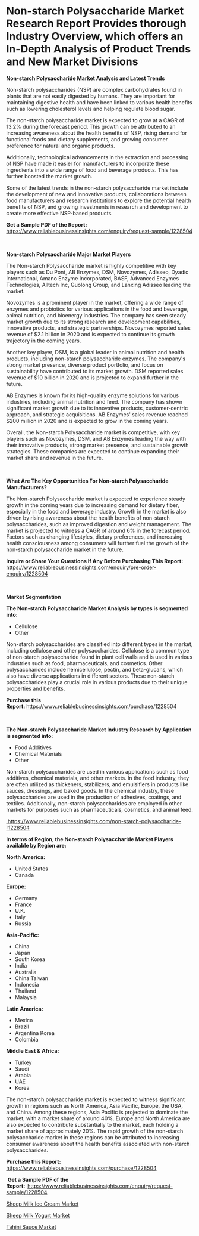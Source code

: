 <p><h1>Non-starch Polysaccharide Market Research Report Provides thorough Industry Overview, which offers an In-Depth Analysis of Product Trends and New Market Divisions</h1></p><p><strong>Non-starch Polysaccharide Market Analysis and Latest Trends</strong></p>
<p><p>Non-starch polysaccharides (NSP) are complex carbohydrates found in plants that are not easily digested by humans. They are important for maintaining digestive health and have been linked to various health benefits such as lowering cholesterol levels and helping regulate blood sugar.</p><p>The non-starch polysaccharide market is expected to grow at a CAGR of 13.2% during the forecast period. This growth can be attributed to an increasing awareness about the health benefits of NSP, rising demand for functional foods and dietary supplements, and growing consumer preference for natural and organic products.</p><p>Additionally, technological advancements in the extraction and processing of NSP have made it easier for manufacturers to incorporate these ingredients into a wide range of food and beverage products. This has further boosted the market growth.</p><p>Some of the latest trends in the non-starch polysaccharide market include the development of new and innovative products, collaborations between food manufacturers and research institutions to explore the potential health benefits of NSP, and growing investments in research and development to create more effective NSP-based products.</p></p>
<p><strong>Get a Sample PDF of the Report:&nbsp;</strong> <a href="https://www.reliablebusinessinsights.com/enquiry/request-sample/1228504">https://www.reliablebusinessinsights.com/enquiry/request-sample/1228504</a></p>
<p>&nbsp;</p>
<p><strong>Non-starch Polysaccharide Major Market Players</strong></p>
<p><p>The Non-starch Polysaccharide market is highly competitive with key players such as Du Pont, AB Enzymes, DSM, Novozymes, Adisseo, Dyadic International, Amano Enzyme Incorporated, BASF, Advanced Enzymes Technologies, Alltech Inc, Guolong Group, and Lanxing Adisseo leading the market. </p><p>Novozymes is a prominent player in the market, offering a wide range of enzymes and probiotics for various applications in the food and beverage, animal nutrition, and bioenergy industries. The company has seen steady market growth due to its strong research and development capabilities, innovative products, and strategic partnerships. Novozymes reported sales revenue of $2.1 billion in 2020 and is expected to continue its growth trajectory in the coming years.</p><p>Another key player, DSM, is a global leader in animal nutrition and health products, including non-starch polysaccharide enzymes. The company's strong market presence, diverse product portfolio, and focus on sustainability have contributed to its market growth. DSM reported sales revenue of $10 billion in 2020 and is projected to expand further in the future.</p><p>AB Enzymes is known for its high-quality enzyme solutions for various industries, including animal nutrition and feed. The company has shown significant market growth due to its innovative products, customer-centric approach, and strategic acquisitions. AB Enzymes' sales revenue reached $200 million in 2020 and is expected to grow in the coming years.</p><p>Overall, the Non-starch Polysaccharide market is competitive, with key players such as Novozymes, DSM, and AB Enzymes leading the way with their innovative products, strong market presence, and sustainable growth strategies. These companies are expected to continue expanding their market share and revenue in the future.</p></p>
<p>&nbsp;</p>
<p><strong>What Are The Key Opportunities For Non-starch Polysaccharide Manufacturers?</strong></p>
<p><p>The Non-starch Polysaccharide market is expected to experience steady growth in the coming years due to increasing demand for dietary fiber, especially in the food and beverage industry. Growth in the market is also driven by rising awareness about the health benefits of non-starch polysaccharides, such as improved digestion and weight management. The market is projected to witness a CAGR of around 6% in the forecast period. Factors such as changing lifestyles, dietary preferences, and increasing health consciousness among consumers will further fuel the growth of the non-starch polysaccharide market in the future.</p></p>
<p><strong>Inquire or Share Your Questions If Any Before Purchasing This Report:</strong> <a href="https://www.reliablebusinessinsights.com/enquiry/pre-order-enquiry/1228504">https://www.reliablebusinessinsights.com/enquiry/pre-order-enquiry/1228504</a></p>
<p>&nbsp;</p>
<p><strong>Market Segmentation</strong></p>
<p><strong>The Non-starch Polysaccharide Market Analysis by types is segmented into:</strong></p>
<p><ul><li>Cellulose</li><li>Other</li></ul></p>
<p><p>Non-starch polysaccharides are classified into different types in the market, including cellulose and other polysaccharides. Cellulose is a common type of non-starch polysaccharide found in plant cell walls and is used in various industries such as food, pharmaceuticals, and cosmetics. Other polysaccharides include hemicellulose, pectin, and beta-glucans, which also have diverse applications in different sectors. These non-starch polysaccharides play a crucial role in various products due to their unique properties and benefits.</p></p>
<p><strong>Purchase this Report:&nbsp;</strong><a href="https://www.reliablebusinessinsights.com/purchase/1228504">https://www.reliablebusinessinsights.com/purchase/1228504</a></p>
<p>&nbsp;</p>
<p><strong>The Non-starch Polysaccharide Market Industry Research by Application is segmented into:</strong></p>
<p><ul><li>Food Additives</li><li>Chemical Materials</li><li>Other</li></ul></p>
<p><p>Non-starch polysaccharides are used in various applications such as food additives, chemical materials, and other markets. In the food industry, they are often utilized as thickeners, stabilizers, and emulsifiers in products like sauces, dressings, and baked goods. In the chemical industry, these polysaccharides are used in the production of adhesives, coatings, and textiles. Additionally, non-starch polysaccharides are employed in other markets for purposes such as pharmaceuticals, cosmetics, and animal feed.</p></p>
<p><a href="https://www.reliablebusinessinsights.com/non-starch-polysaccharide-r1228504">&nbsp;https://www.reliablebusinessinsights.com/non-starch-polysaccharide-r1228504</a></p>
<p><strong>In terms of Region, the Non-starch Polysaccharide Market Players available by Region are:</strong></p>
<p>
    <p> <strong> North America: </strong>
        <ul>
            <li>United States</li>
            <li>Canada</li>
        </ul>
        </p> 
    <p> <strong> Europe: </strong>
        <ul>
            <li>Germany</li>
            <li>France</li>
            <li>U.K.</li>
            <li>Italy</li>
            <li>Russia</li>
        </ul>
        </p> 
    <p> <strong> Asia-Pacific: </strong>
        <ul>
            <li>China</li>
            <li>Japan</li>
            <li>South Korea</li>
            <li>India</li>
            <li>Australia</li>
            <li>China Taiwan</li>
            <li>Indonesia</li>
            <li>Thailand</li>
            <li>Malaysia</li>
        </ul>
        </p> 
    <p> <strong> Latin America: </strong>
        <ul>
            <li>Mexico</li>
            <li>Brazil</li>
            <li>Argentina Korea</li>
            <li>Colombia</li>
        </ul>
        </p> 
    <p> <strong> Middle East & Africa: </strong>
        <ul>
            <li>Turkey</li>
            <li>Saudi</li>
            <li>Arabia</li>
            <li>UAE</li>
            <li>Korea</li>
        </ul>
    </p>
    </p>
<p><p>The non-starch polysaccharide market is expected to witness significant growth in regions such as North America, Asia Pacific, Europe, the USA, and China. Among these regions, Asia Pacific is projected to dominate the market, with a market share of around 40%. Europe and North America are also expected to contribute substantially to the market, each holding a market share of approximately 20%. The rapid growth of the non-starch polysaccharide market in these regions can be attributed to increasing consumer awareness about the health benefits associated with non-starch polysaccharides.</p></p>
<p><strong>Purchase this Report: </strong><a href="https://www.reliablebusinessinsights.com/purchase/1228504">https://www.reliablebusinessinsights.com/purchase/1228504</a></p>
<p>&nbsp;<strong>Get a Sample PDF of the Report:&nbsp;&nbsp;</strong><a href="https://www.reliablebusinessinsights.com/enquiry/request-sample/1228504">https://www.reliablebusinessinsights.com/enquiry/request-sample/1228504</a></p>
<p><strong></strong></p>
<p><p><a href="https://github.com/ranaacryptoaddmin/Market-Research-Report-List-1/blob/main/sheep-milk-ice-cream-market.md">Sheep Milk Ice Cream Market</a></p><p><a href="https://github.com/RoccoManning/Market-Research-Report-List-6/blob/main/sheep-milk-yogurt-market.md">Sheep Milk Yogurt Market</a></p><p><a href="https://github.com/jadenRaynor/Market-Research-Report-List-1/blob/main/tahini-sauce-market.md">Tahini Sauce Market</a></p></p>